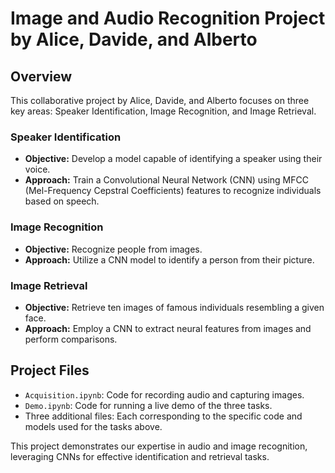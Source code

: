 # Image and Audio Recognition Project by Alice, Davide, and Alberto

## Overview
This collaborative project by Alice, Davide, and Alberto focuses on three key areas: Speaker Identification, Image Recognition, and Image Retrieval.

### Speaker Identification
- **Objective:** Develop a model capable of identifying a speaker using their voice.
- **Approach:** Train a Convolutional Neural Network (CNN) using MFCC (Mel-Frequency Cepstral Coefficients) features to recognize individuals based on speech.

### Image Recognition
- **Objective:** Recognize people from images.
- **Approach:** Utilize a CNN model to identify a person from their picture.

### Image Retrieval
- **Objective:** Retrieve ten images of famous individuals resembling a given face.
- **Approach:** Employ a CNN to extract neural features from images and perform comparisons.

## Project Files
- `Acquisition.ipynb`: Code for recording audio and capturing images.
- `Demo.ipynb`: Code for running a live demo of the three tasks.
- Three additional files: Each corresponding to the specific code and models used for the tasks above.

This project demonstrates our expertise in audio and image recognition, leveraging CNNs for effective identification and retrieval tasks.
